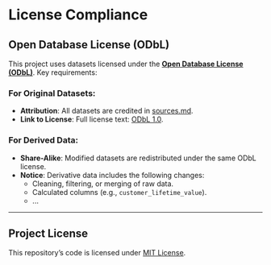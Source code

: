 # License Compliance

## Open Database License (ODbL)
This project uses datasets licensed under the **[Open Database License (ODbL)](https://opendatacommons.org/licenses/odbl/1-0/)**. Key requirements:

### For Original Datasets:
- **Attribution**: All datasets are credited in [sources.md](https://github.com/EricKrevalis/DSPortfolio/blob/main/sources.md).
- **Link to License**: Full license text: [ODbL 1.0](https://opendatacommons.org/licenses/odbl/1-0/).

### For Derived Data:
- **Share-Alike**: Modified datasets are redistributed under the same ODbL license.  
- **Notice**: Derivative data includes the following changes:
  - Cleaning, filtering, or merging of raw data.
  - Calculated columns (e.g., `customer_lifetime_value`).
  - ...

---

## Project License
This repository’s code is licensed under [MIT License](https://opensource.org/license/mit).